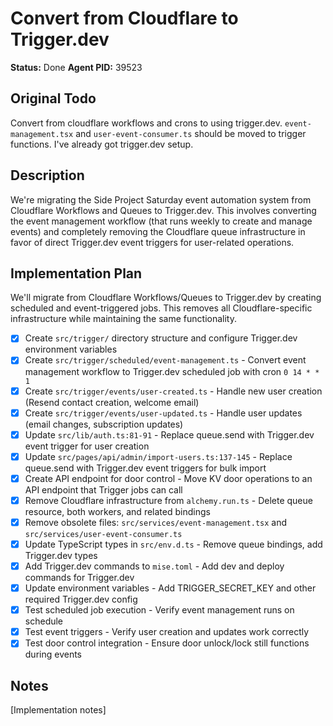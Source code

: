 # Convert from Cloudflare to Trigger.dev
**Status:** Done
**Agent PID:** 39523

## Original Todo
Convert from cloudflare workflows and crons to using trigger.dev. `event-management.tsx` and `user-event-consumer.ts` should be moved to trigger functions. I've already got trigger.dev setup.

## Description
We're migrating the Side Project Saturday event automation system from Cloudflare Workflows and Queues to Trigger.dev. This involves converting the event management workflow (that runs weekly to create and manage events) and completely removing the Cloudflare queue infrastructure in favor of direct Trigger.dev event triggers for user-related operations.

## Implementation Plan
We'll migrate from Cloudflare Workflows/Queues to Trigger.dev by creating scheduled and event-triggered jobs. This removes all Cloudflare-specific infrastructure while maintaining the same functionality.

- [x] Create `src/trigger/` directory structure and configure Trigger.dev environment variables
- [x] Create `src/trigger/scheduled/event-management.ts` - Convert event management workflow to Trigger.dev scheduled job with cron `0 14 * * 1`
- [x] Create `src/trigger/events/user-created.ts` - Handle new user creation (Resend contact creation, welcome email)
- [x] Create `src/trigger/events/user-updated.ts` - Handle user updates (email changes, subscription updates)
- [x] Update `src/lib/auth.ts:81-91` - Replace queue.send with Trigger.dev event trigger for user creation
- [x] Update `src/pages/api/admin/import-users.ts:137-145` - Replace queue.send with Trigger.dev event triggers for bulk import
- [x] Create API endpoint for door control - Move KV door operations to an API endpoint that Trigger jobs can call
- [x] Remove Cloudflare infrastructure from `alchemy.run.ts` - Delete queue resource, both workers, and related bindings
- [x] Remove obsolete files: `src/services/event-management.tsx` and `src/services/user-event-consumer.ts`
- [x] Update TypeScript types in `src/env.d.ts` - Remove queue bindings, add Trigger.dev types
- [x] Add Trigger.dev commands to `mise.toml` - Add dev and deploy commands for Trigger.dev
- [x] Update environment variables - Add TRIGGER_SECRET_KEY and other required Trigger.dev config
- [x] Test scheduled job execution - Verify event management runs on schedule
- [x] Test event triggers - Verify user creation and updates work correctly
- [x] Test door control integration - Ensure door unlock/lock still functions during events

## Notes
[Implementation notes]